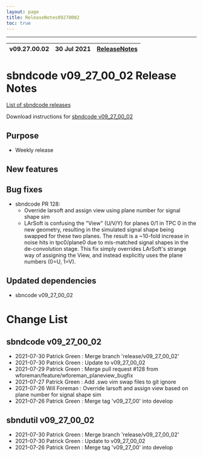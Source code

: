 ```yaml
---
layout: page
title: ReleaseNotes09270002
toc: true
---
```


-----------------------------------------------------------------------------
| v09.27.00.02 | 30 Jul 2021 | [ReleaseNotes](ReleaseNotes09270002.html) |
| --- | --- | --- |



sbndcode v09_27_00_02 Release Notes
=======================================================================================

[List of sbndcode releases](List_of_SBND_code_releases.html)

Download instructions for [sbndcode v09_27_00_02](http://scisoft.fnal.gov/scisoft/bundles/sbnd/v09_27_00_02/sbndcode-v09_27_00_02.html)

Purpose
---------------------------------------------------

* Weekly release

New features
---------------------------------------------------

Bug fixes
---------------------------------------------------

* sbndcode PR 128:
  * Override larsoft and assign view using plane number for signal shape sim
  * LArSoft is confusing the "View" (U/V/Y) for planes 0/1 in TPC 0 in the new geometry, resulting in the simulated signal shape being swapped for these two planes. 
    The result is a ~10-fold increase in noise hits in tpc0/plane0 due to mis-matched signal shapes in the de-convolution stage. 
    This fix simply overrides LArSoft's strange way of assigning the View, and instead explicitly uses the plane numbers (0=U, 1=V).

Updated dependencies
---------------------------------------------------

* sbncode v09_27_00_02

Change List
==========================================

sbndcode v09_27_00_02
---------------------------------------------------

* 2021-07-30  Patrick Green : Merge branch 'release/v09_27_00_02'
* 2021-07-30  Patrick Green : Update to v09_27_00_02
* 2021-07-29  Patrick Green : Merge pull request #128 from wforeman/feature/wforeman_planeview_bugfix
* 2021-07-27  Patrick Green : Add .swo vim swap files to git ignore
* 2021-07-26  Will Foreman : Override larsoft and assign view based on plane number for signal shape sim
* 2021-07-26  Patrick Green : Merge tag 'v09_27_00' into develop

sbndutil v09_27_00_02
---------------------------------------------------

* 2021-07-30  Patrick Green : Merge branch 'release/v09_27_00_02'
* 2021-07-30  Patrick Green : Update to v09_27_00_02
* 2021-07-26  Patrick Green : Merge tag 'v09_27_00' into develop
